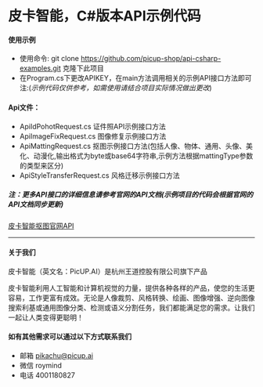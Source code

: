 # 皮卡智能，C#版本API示例代码

#### 使用示例
- 使用命令: git clone https://github.com/picup-shop/api-csharp-examples.git 克隆下此项目
- 在Program.cs下更改APIKEY，在main方法调用相关的示例API接口方法即可 注:(*示例代码仅供参考，如需使用请结合项目实际情况做出更改*)

#### Api文件：
- ApiIdPohotRequest.cs 证件照API示例接口方法
- ApiImageFixRequest.cs 图像修复示例接口方法
- ApiMattingRequest.cs 抠图示例接口方法(包括人像、物体、通用、头像、美化、动漫化,输出格式为byte或base64字符串,示例方法根据mattingType参数的类型来区分)
- ApiStyleTransferRequest.cs 风格迁移示例接口方法

##### 注：更多API接口的详细信息请参考官网的API文档(示例项目的代码会根据官网的API文档同步更新)
[皮卡智能抠图官网API](http://www.tukeli.net/apidoc-image-matting.html)

---
#### 关于我们
皮卡智能（英文名：PicUP.AI）是杭州王道控股有限公司旗下产品

皮卡智能利用人工智能和计算机视觉的力量，提供各种各样的产品，使您的生活更容易，工作更富有成效。无论是人像裁剪、风格转换、绘画、图像增强、逆向图像搜索利基或通用图像分类、检测或语义分割任务，我们都能满足您的需求。让我们一起让人类变得更聪明！

#### 如有其他需求可以通过以下方式联系我们
- 邮箱
pikachu@picup.ai
- 微信
roymind
- 电话
4001180827

